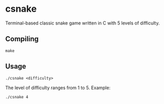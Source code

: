 # csnake

Terminal-based classic snake game written in C with 5 levels of difficulty.

## Compiling

`make`

## Usage

`./csnake <difficulty>`

The level of difficulty ranges from 1 to 5. Example:

`./csnake 4`
